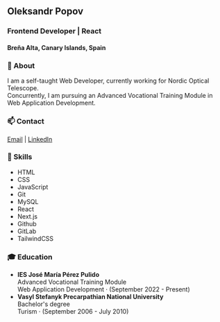 ## Oleksandr Popov
### Frontend Developer | React
#### Breña Alta, Canary Islands, Spain

### 🔭 About
I am a self-taught Web Developer, currently working for Nordic Optical Telescope.  
Concurrently, I am pursuing an Advanced Vocational Training Module in Web Application Development. 

### 📫 Contact  
[Email](popovalejandro@gmail.com) | [LinkedIn](https://www.linkedin.com/in/oleksandr-popov-236b62227/)

### 🌱 Skills
- HTML
- CSS
- JavaScript
- Git
- MySQL
- React
- Next.js
- Github
- GitLab
- TailwindCSS

### 🎓 Education
- **IES José María Pérez Pulido**  
  Advanced Vocational Training Module  
  Web Application Development · (September 2022 - Present)
- **Vasyl Stefanyk Precarpathian National University**  
  Bachelor's degree  
  Turism · (September 2006 - July 2010)
